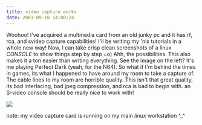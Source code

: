 ```yaml
---
title: video capture works
date: 2003-09-10 14:00:24
---
```


Woohoo!  I've acquired a multmedia card from an old junky pc and it has rf, rca, and svideo capture capabilities!  I'll be writing my 'nix tutorials in a whole new way!  Now, I can take crisp clean screenshots of a linux _CONSOLE_ to show things step by step =o)  Ahh, the possibilities.  This also makes it a ton easier than writing everything.  See the image on the left?  It's me playing Perfect Dark (yeah, for the N64).  So what if I'm behind the times in games, its what I happened to have around my room to take a capture of.  The cable lines to my room are horrible quality.  This isn't that great quality, its bad interlacing, bad jpeg compression, and rca is bad to begin with.  an S-video console should be really nice to work with!

![](https://swharden.com/static/2003/09/10/pdouch.jpg)

note: my video capture card is running on my main _linux_ workstation ^_^